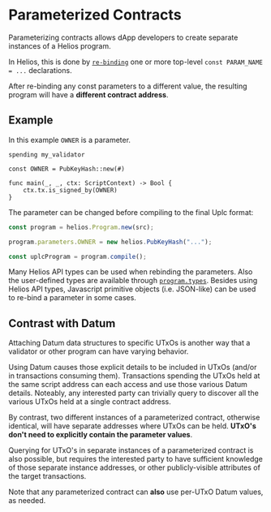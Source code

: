 # Parameterized Contracts

Parameterizing contracts allows dApp developers to create separate instances of a Helios program.  

In Helios, this is done by [`re-binding`](../../api/reference/classes/Program.md#parameters-1) one or more top-level `const PARAM_NAME = ...` declarations.  

After re-binding any const parameters to a different value, the resulting program will have a **different contract address**.

## Example

In this example `OWNER` is a parameter.

```helios
spending my_validator

const OWNER = PubKeyHash::new(#)

func main(_, _, ctx: ScriptContext) -> Bool {
    ctx.tx.is_signed_by(OWNER)
}
```

The parameter can be changed before compiling to the final Uplc format:

```ts
const program = helios.Program.new(src);

program.parameters.OWNER = new helios.PubKeyHash("...");

const uplcProgram = program.compile();
```

Many Helios API types can be used when rebinding the parameters. Also the user-defined types are available through [`program.types`](../../api/reference/classes/Program.md#types). Besides using Helios API types, Javascript primitive objects (i.e. JSON-like) can be used to re-bind a parameter in some cases.

## Contrast with Datum

Attaching Datum data structures to specific UTxOs is another way that a validator or other program can have varying behavior.  

Using Datum causes those explicit details to be included in UTxOs (and/or in transactions consuming them). Transactions spending the UTxOs held at the same script address can each access and use those various Datum details. Noteably, any interested party can trivially query to discover all the various UTxOs held at a single contract address.

By contrast, two different instances of a parameterized contract, otherwise identical, will have separate addresses where UTxOs can be held.  **UTxO's don't need to explicitly contain the parameter values**.  

Querying for UTxO's in separate instances of a parameterized contract is also possible, but requires the interested party to have sufficient knowledge of those separate instance addresses, or other publicly-visible attributes of the target transactions.

Note that any parameterized contract can **also** use per-UTxO Datum values, as needed.

